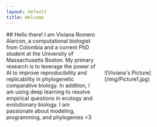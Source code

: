 ```yaml
---
layout: default
title: Welcome
---
```


<div style="display: flex; justify-content: space-between; align-items: center;">

  <!-- Left Column: Description -->
  <div style="flex: 1; padding-right: 20px;">
    ## Hello there!
    I am Viviana Romero Alarcon, a computational biologist from Colombia and a current PhD student at the University of Massachusetts Boston. My primary research is to leverage the power of AI to improve reproducibility and replicability in phylogenetic comparative biology. In addition, I am using deep learning to resolve empirical questions in ecology and evolutionary biology. I am passionate about modeling, programming, and phylogenies <3
    

  </div>

  <!-- Right Column: Image -->
  <div style="flex: 1;">
    ![Viviana's Picture](/img/Picture1.jpg)
  </div>

</div>
